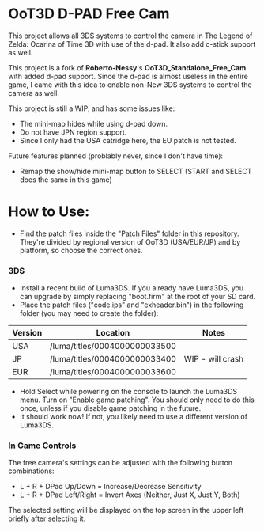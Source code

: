 # OoT3D D-PAD Free Cam

This project allows all 3DS systems to control the camera in The Legend of Zelda: Ocarina of Time 3D with use of the d-pad. It also add c-stick support as well.

This project is a fork of **Roberto-Nessy**'s **OoT3D_Standalone_Free_Cam** with added d-pad support. Since the d-pad is almost useless in the entire game, I came with this idea to enable non-New 3DS systems to control the camera as well.

This project is still a WIP, and has some issues like:

* The mini-map hides while using d-pad down.
* Do not have JPN region support.
* Since I only had the USA catridge here, the EU patch is not tested.

Future features planned (problably never, since I don't have time):
* Remap the show/hide mini-map button to SELECT (START and SELECT does the same in this game)

# How to Use:
* Find the patch files inside the "Patch Files" folder in this repository. They're divided by regional version of OoT3D (USA/EUR/JP) and by platform, so choose the correct ones.

### 3DS
* Install a recent build of Luma3DS. If you already have Luma3DS, you can upgrade by simply replacing "boot.firm" at the root of your SD card.
* Place the patch files ("code.ips" and "exheader.bin") in the following folder (you may need to create the folder):

| Version | Location | Notes |
|---|---|---|
| USA | /luma/titles/0004000000033500 | |
| JP  | /luma/titles/0004000000033400 | WIP - will crash |
| EUR | /luma/titles/0004000000033600 | |

* Hold Select while powering on the console to launch the Luma3DS menu. Turn on "Enable game patching". You should only need to do this once, unless if you disable game patching in the future.
* It should work now! If not, you likely need to use a different version of Luma3DS.

### In Game Controls
The free camera's settings can be adjusted with the following button combinations:

* L + R + DPad Up/Down = Increase/Decrease Sensitivity
* L + R + DPad Left/Right = Invert Axes (Neither, Just X, Just Y, Both)

The selected setting will be displayed on the top screen in the upper left briefly after selecting it.
